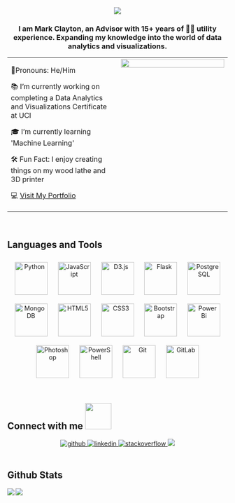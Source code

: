 <div align="center">
<img src="https://komarev.com/ghpvc/?username=claytonscreations&&style=flat-square" align="center" />
</div>  

### <div align="center">I am Mark Clayton, an Advisor with 15+ years of 👷‍♂️ utility experience. Expanding my knowledge into the world of data analytics and visualizations. </div>  
  
<table><tr><td valign="top" width="50%">
  
👬Pronouns: He/Him  


📚 I’m currently working on completing a Data Analytics and Visualizations Certificate at UCI  
  

🎓 I’m currently learning 'Machine Learning'  
  

🛠️ Fun Fact: I enjoy creating things on my wood lathe and 3D printer  
  

💻 [Visit My Portfolio](https://claytonscreations.github.io/)  

</td><td valign="top" width="50%">

<div align="center">
<img src="https://rishavanand.github.io/static/images/greetings.gif" align="center" style="width: 100%" />
</div>  

</td></tr></table>  

<br/>  


## Languages and Tools  
<div align="center">  
<img style="margin: 10px" src="https://profilinator.rishav.dev/skills-assets/python-original.svg" alt="Python" height="75" />  
<img style="margin: 10px" src="https://profilinator.rishav.dev/skills-assets/javascript-original.svg" alt="JavaScript" height="75" />  
<img style="margin: 10px" src="https://profilinator.rishav.dev/skills-assets/d3js-original.svg" alt="D3.js" height="75" />  
<img style="margin: 10px" src="https://profilinator.rishav.dev/skills-assets/flask.png" alt="Flask" height="75" />  
<img style="margin: 10px" src="https://profilinator.rishav.dev/skills-assets/postgresql-original-wordmark.svg" alt="PostgreSQL" height="75" />  
<img style="margin: 10px" src="https://profilinator.rishav.dev/skills-assets/mongodb-original-wordmark.svg" alt="MongoDB" height="75" />  
<img style="margin: 10px" src="https://profilinator.rishav.dev/skills-assets/html5-original-wordmark.svg" alt="HTML5" height="75" />  
<img style="margin: 10px" src="https://profilinator.rishav.dev/skills-assets/css3-original-wordmark.svg" alt="CSS3" height="75" />  
<img style="margin: 10px" src="https://profilinator.rishav.dev/skills-assets/bootstrap-plain.svg" alt="Bootstrap" height="75" />  
<img style="margin: 10px" src="https://profilinator.rishav.dev/skills-assets/powerbi.png" alt="Power Bi" height="75" />  
<img style="margin: 10px" src="https://profilinator.rishav.dev/skills-assets/photoshop-plain.svg" alt="Photoshop" height="75" />  
<img style="margin: 10px" src="https://profilinator.rishav.dev/skills-assets/powershell.png" alt="PowerShell" height="75" />  
<img style="margin: 10px" src="https://profilinator.rishav.dev/skills-assets/git-scm-icon.svg" alt="Git" height="75" />  
<img style="margin: 10px" src="https://profilinator.rishav.dev/skills-assets/gitlab.svg" alt="GitLab" height="75" />  
</div>   

<br/>  


## Connect with me  <img src="https://media.giphy.com/media/LnQjpWaON8nhr21vNW/giphy.gif" width="60">
<div align="center">
<a href="https://github.com/https://github.com/ClaytonsCreations" target="_blank">
<img src=https://img.shields.io/badge/github-%2324292e.svg?&style=for-the-badge&logo=github&logoColor=white alt=github style="margin-bottom: 5px;" />
</a>
<a href="https://linkedin.com/in/https://www.linkedin.com/in/markthomasclayton/" target="_blank">
<img src=https://img.shields.io/badge/linkedin-%231E77B5.svg?&style=for-the-badge&logo=linkedin&logoColor=white alt=linkedin style="margin-bottom: 5px;" />
</a>
<a href="https://stackoverflow.com/users/https://stackoverflow.com/story/claytonscreations" target="_blank">
<img src=https://img.shields.io/badge/stackoverflow-%23F28032.svg?&style=for-the-badge&logo=stackoverflow&logoColor=white alt=stackoverflow style="margin-bottom: 5px;" />
</a>
<a href="mailto:claytonscreationsus@gmail.com"><img src="https://img.shields.io/badge/Gmail-D14836?style=for-the-badge&logo=gmail&logoColor=white"></a>
</div>  
  

<br/>  


## Github Stats  

<div align="left"><img src="https://github-readme-stats.vercel.app/api?username=claytonscreations&show_icons=true&count_private=true&hide_border=true" align="left" /></div>  
  
<div align="left"><img src="https://github-readme-stats.vercel.app/api/top-langs/?username=claytonscreations&hide_border=true&layout=compact" align="left" /></div>  

